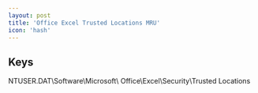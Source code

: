 ```yaml
---
layout: post
title: 'Office Excel Trusted Locations MRU'
icon: 'hash'
---
```


## Keys

NTUSER.DAT\Software\Microsoft\ Office\Excel\Security\Trusted Locations


